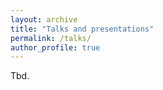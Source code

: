```yaml
---
layout: archive
title: "Talks and presentations"
permalink: /talks/
author_profile: true
---
```


Tbd.
